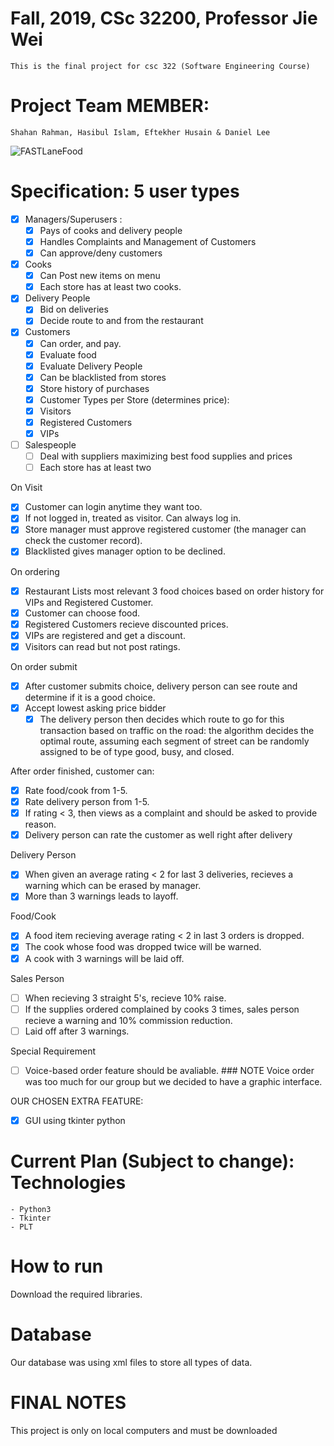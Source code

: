 # Fall, 2019, CSc 32200, Professor Jie Wei
    This is the final project for csc 322 (Software Engineering Course)  
# Project Team MEMBER:
    Shahan Rahman, Hasibul Islam, Eftekher Husain & Daniel Lee

![FASTLaneFood](https://user-images.githubusercontent.com/36207058/67982589-61ef1e00-fbf9-11e9-8c8c-397210670091.png)

# Specification: 5 user types
- [X] Managers/Superusers :
  - [X] Pays of cooks and delivery people
  - [X] Handles Complaints and Management of Customers
  - [X] Can approve/deny customers
- [X] Cooks
  - [X] Can Post new items on menu
  - [X] Each store has at least two cooks.
- [X] Delivery People
  - [X] Bid on deliveries
  - [X] Decide route to and from the restaurant
- [X] Customers
  - [X] Can order, and pay.
  - [X] Evaluate food
  - [X] Evaluate Delivery People
  - [X] Can be blacklisted from stores
  - [X] Store history of purchases
  - [X] Customer Types per Store (determines price):
  - [X] Visitors
  - [X] Registered Customers
  - [X] VIPs
- [ ] Salespeople
  - [ ] Deal with suppliers maximizing best food supplies and prices
  - [ ] Each store has at least two
  
On Visit
- [X] Customer can login anytime they want too.
- [X] If not logged in, treated as visitor. Can always log in.
- [X] Store manager must approve registered customer (the manager can check the customer record).
- [X] Blacklisted gives manager option to be declined.

On ordering
- [X] Restaurant Lists most relevant 3 food choices based on order history for VIPs and Registered Customer.
- [X] Customer can choose food.
- [X] Registered Customers recieve discounted prices.
- [X] VIPs are registered and get a discount.
- [X] Visitors can read but not post ratings.

On order submit
- [X] After customer submits choice, delivery person can see route and determine if it is a good choice.
- [X] Accept lowest asking price bidder
  - [X] The delivery person then decides which route to go for this transaction based on traffic on the road: the algorithm decides the optimal route, assuming each segment of street can be randomly assigned to be of type good, busy, and closed.

After order finished, customer can:
- [X] Rate food/cook from 1-5.
- [X] Rate delivery person from 1-5.
- [X] If rating < 3, then views as a complaint and should be asked to provide reason.
- [X] Delivery person can rate the customer as well right after delivery 

Delivery Person 
- [X] When given an average rating < 2 for last 3 deliveries, recieves a warning which can be erased by manager.
- [X] More than 3 warnings leads to layoff.

Food/Cook 
- [X] A food item recieving average rating < 2 in last 3 orders is dropped.
- [X] The cook whose food was dropped twice will be warned.
- [X] A cook with 3 warnings will be laid off.

Sales Person 
- [ ] When recieving 3 straight 5's, recieve 10% raise.
- [ ] If the supplies ordered complained by cooks 3 times, sales person recieve a warning and 10% commission reduction.
- [ ] Laid off after 3 warnings.

Special Requirement
- [ ] Voice-based order feature should be avaliable.
      ### NOTE
          Voice order was too much for our group but we decided to have a graphic interface. 

OUR CHOSEN EXTRA FEATURE:
- [X] GUI using tkinter python

# Current Plan (Subject to change): Technologies
    - Python3 
    - Tkinter
    - PLT

# How to run
Download the required libraries.

# Database
Our database was using xml files to store all types of data. 

# FINAL NOTES
This project is only on local computers and must be downloaded 
